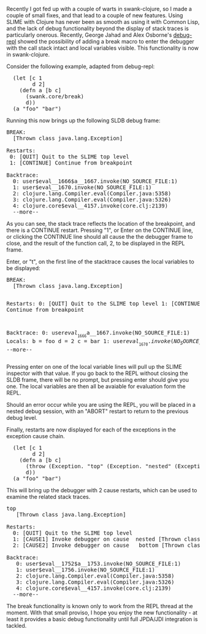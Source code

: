 
Recently I got fed up with a couple of warts in swank-clojure, so I made a couple of small fixes, and that lead to a couple of new features.  Using SLIME with Clojure has never been as smooth as using it with Common Lisp, and the lack of debug functionality beyond the display of stack traces is particularly onerous.  Recently, George Jahad and Alex Osborne's <a href="http://github.com/GeorgeJahad/debug-repl">debug-repl</a> showed the possibility of adding a break macro to enter the debugger with the call stack intact and local variables visible.  This functionality is now in swank-clojure.

Consider the following example, adapted from debug-repl:

<pre>
  (let [c 1
        d 2]
    (defn a [b c]
      (swank.core/break)
      d))
  (a "foo" "bar")
</pre>

Running this now brings up the following SLDB debug frame:

<pre>
BREAK:
  [Thrown class java.lang.Exception]

Restarts:
 0: [QUIT] Quit to the SLIME top level
 1: [CONTINUE] Continue from breakpoint

Backtrace:
  0: user$eval__1666$a__1667.invoke(NO_SOURCE_FILE:1)
  1: user$eval__1670.invoke(NO_SOURCE_FILE:1)
  2: clojure.lang.Compiler.eval(Compiler.java:5358)
  3: clojure.lang.Compiler.eval(Compiler.java:5326)
  4: clojure.core$eval__4157.invoke(core.clj:2139)
  --more--
</pre>

<p>As you can see, the stack trace reflects the location of the breakpoint, and there is a CONTINUE restart. Pressing "1", or Enter on the CONTINUE line, or clicking the CONTINUE line should all cause the the debugger frame to close, and the result of the function call, 2, to be displayed in the REPL frame.</p>

<p>Enter, or "t", on the first line of the stacktrace causes the local variables to be displayed:</p>
<pre>
BREAK:
  [Thrown class java.lang.Exception]

Restarts:
 0: [QUIT] Quit to the SLIME top level
 1: [CONTINUE] Continue from breakpoint

Backtrace:
  0: user$eval__1666$a__1667.invoke(NO_SOURCE_FILE:1)
      Locals:
        b = foo
        d = 2
        c = bar
  1: user$eval__1670.invoke(NO_SOURCE_FILE:1)
  2: clojure.lang.Compiler.eval(Compiler.java:5358)
  3: clojure.lang.Compiler.eval(Compiler.java:5326)
  4: clojure.core$eval__4157.invoke(core.clj:2139)
  --more--
</pre>

<p>Pressing enter on one of the local variable lines will pull up the SLIME inspector with that value. If you go back to the REPL without closing the SLDB frame, there will be no prompt, but pressing enter should give you one.  The local variables are then all be avaiable for evaluation form the REPL.</p>

<p>Should an error occur while you are using the REPL, you will be placed in a nested debug session, with an "ABORT" restart to return to the previous debug level.</p>

<p>Finally, restarts are now displayed for each of the exceptions in the exception cause chain.</p>

<pre>
  (let [c 1
        d 2]
    (defn a [b c]
      (throw (Exception. "top" (Exception. "nested" (Exception. "bottom"))))
      d))
  (a "foo" "bar")
</pre>

<p>This will bring up the debugger with 2 cause restarts, which can be used to examine the related stack traces.</p>

<pre>
top
   [Thrown class java.lang.Exception]

Restarts:
  0: [QUIT] Quit to the SLIME top level
  1: [CAUSE1] Invoke debugger on cause  nested [Thrown class java.lang.Exception]
  2: [CAUSE2] Invoke debugger on cause   bottom [Thrown class java.lang.Exception]

Backtrace:
   0: user$eval__1752$a__1753.invoke(NO_SOURCE_FILE:1)
   1: user$eval__1756.invoke(NO_SOURCE_FILE:1)
   2: clojure.lang.Compiler.eval(Compiler.java:5358)
   3: clojure.lang.Compiler.eval(Compiler.java:5326)
   4: clojure.core$eval__4157.invoke(core.clj:2139)
  --more--
</pre>

<p>The break functionality is known only to work from the REPL thread at the moment.  With that small proviso, I hope you enjoy the new functionality - at least it provides a basic debug functionality until full JPDA/JDI integration is tackled.</p>